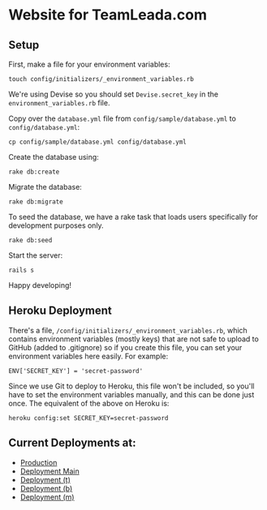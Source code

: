 # Website for TeamLeada.com

## Setup

First, make a file for your environment variables:

    touch config/initializers/_environment_variables.rb

We're using Devise so you should set `Devise.secret_key` in the `environment_variables.rb` file.

Copy over the `database.yml` file from `config/sample/database.yml` to `config/database.yml`:

    cp config/sample/database.yml config/database.yml

Create the database using:

    rake db:create

Migrate the database:

    rake db:migrate

To seed the database, we have a rake task that loads users specifically for development purposes only.

    rake db:seed

Start the server:

    rails s

Happy developing!

## Heroku Deployment

There's a file, `/config/initializers/_environment_variables.rb`, which contains environment variables (mostly keys) that are not safe to upload to GitHub (added to .gitignore) so if you create this file, you can set your environment variables here easily.
For example:

    ENV['SECRET_KEY'] = 'secret-password'

Since we use Git to deploy to Heroku, this file won't be included, so you'll have to set the environment variables manually, and this can be done just once. The equivalent of the above on Heroku is:

    heroku config:set SECRET_KEY=secret-password

## Current Deployments at:
* [Production](http://teamleada.com)
* [Deployment Main](http://teamleada-stage.herokuapp.com)
* [Deployment (t)](http://teamleada-stage-t.herokuapp.com)
* [Deployment (b)](http://teamleada-stage-b.herokuapp.com)
* [Deployment (m)](http://teamleada-stage-m.herokuapp.com)
